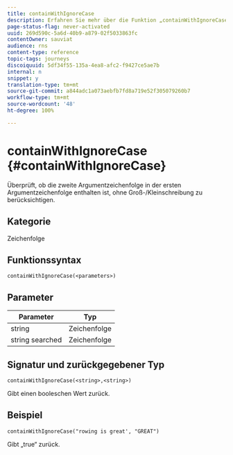 ```yaml
---
title: containWithIgnoreCase
description: Erfahren Sie mehr über die Funktion „containWithIgnoreCase“
page-status-flag: never-activated
uuid: 269d590c-5a6d-40b9-a879-02f5033863fc
contentOwner: sauviat
audience: rns
content-type: reference
topic-tags: journeys
discoiquuid: 5df34f55-135a-4ea8-afc2-f9427ce5ae7b
internal: n
snippet: y
translation-type: tm+mt
source-git-commit: a844adc1a073aebfb7fd8a719e52f305079260b7
workflow-type: tm+mt
source-wordcount: '48'
ht-degree: 100%

---
```



# containWithIgnoreCase {#containWithIgnoreCase}

Überprüft, ob die zweite Argumentzeichenfolge in der ersten Argumentzeichenfolge enthalten ist, ohne Groß-/Kleinschreibung zu berücksichtigen.

## Kategorie

Zeichenfolge

## Funktionssyntax

`containWithIgnoreCase(<parameters>)`

## Parameter

| Parameter | Typ |
|-----------|------------------|
| string | Zeichenfolge |
| string searched | Zeichenfolge |

## Signatur und zurückgegebener Typ

`containWithIgnoreCase(<string>,<string>)`

Gibt einen booleschen Wert zurück.

## Beispiel

`containWithIgnoreCase("rowing is great', "GREAT")`

Gibt „true“ zurück.

